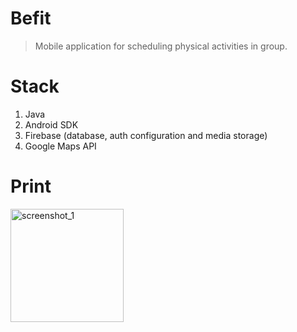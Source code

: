 # Befit
> Mobile application for scheduling physical activities in group.

# Stack

1. Java
2. Android SDK
3. Firebase (database, auth configuration and media storage)
4. Google Maps API


# Print

<img width="181" alt="screenshot_1" src="https://user-images.githubusercontent.com/21061462/53513535-3af9ae80-3aa4-11e9-90f3-7d970ff089e9.png">

